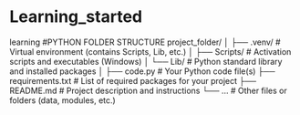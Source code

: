 # Learning_started
learning 
#PYTHON FOLDER STRUCTURE
    project_folder/
│
├── .venv/                # Virtual environment (contains Scripts, Lib, etc.)
│   ├── Scripts/          # Activation scripts and executables (Windows)
│   └── Lib/              # Python standard library and installed packages
│
├── code.py               # Your Python code file(s)
├── requirements.txt      # List of required packages for your project
├── README.md             # Project description and instructions
└── ...                   # Other files or folders (data, modules, etc.)